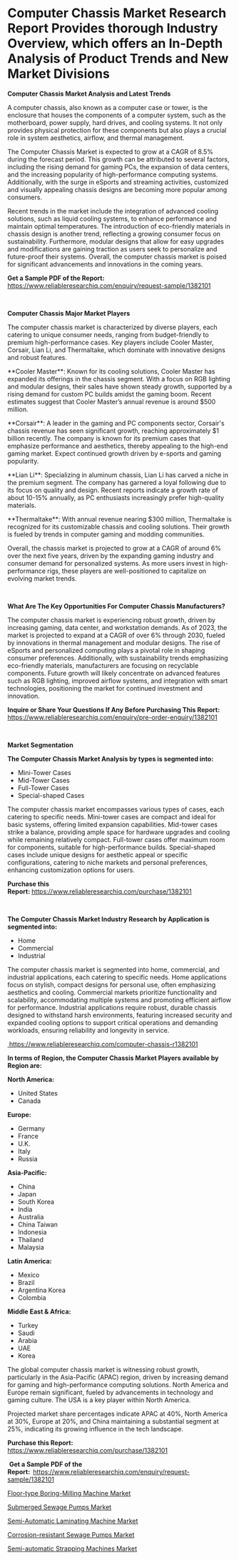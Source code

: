 <p><h1>Computer Chassis Market Research Report Provides thorough Industry Overview, which offers an In-Depth Analysis of Product Trends and New Market Divisions</h1></p><p><strong>Computer Chassis Market Analysis and Latest Trends</strong></p>
<p><p>A computer chassis, also known as a computer case or tower, is the enclosure that houses the components of a computer system, such as the motherboard, power supply, hard drives, and cooling systems. It not only provides physical protection for these components but also plays a crucial role in system aesthetics, airflow, and thermal management.</p><p>The Computer Chassis Market is expected to grow at a CAGR of 8.5% during the forecast period. This growth can be attributed to several factors, including the rising demand for gaming PCs, the expansion of data centers, and the increasing popularity of high-performance computing systems. Additionally, with the surge in eSports and streaming activities, customized and visually appealing chassis designs are becoming more popular among consumers.</p><p>Recent trends in the market include the integration of advanced cooling solutions, such as liquid cooling systems, to enhance performance and maintain optimal temperatures. The introduction of eco-friendly materials in chassis design is another trend, reflecting a growing consumer focus on sustainability. Furthermore, modular designs that allow for easy upgrades and modifications are gaining traction as users seek to personalize and future-proof their systems. Overall, the computer chassis market is poised for significant advancements and innovations in the coming years.</p></p>
<p><strong>Get a Sample PDF of the Report:&nbsp;</strong> <a href="https://www.reliableresearchiq.com/enquiry/request-sample/1382101?utm_campaign=1117&utm_medium=2&utm_source=Github&utm_content=ia&utm_term=28022025&utm_id=computer-chassis">https://www.reliableresearchiq.com/enquiry/request-sample/1382101</a></p>
<p>&nbsp;</p>
<p><strong>Computer Chassis Major Market Players</strong></p>
<p><p>The computer chassis market is characterized by diverse players, each catering to unique consumer needs, ranging from budget-friendly to premium high-performance cases. Key players include Cooler Master, Corsair, Lian Li, and Thermaltake, which dominate with innovative designs and robust features.</p><p>**Cooler Master**: Known for its cooling solutions, Cooler Master has expanded its offerings in the chassis segment. With a focus on RGB lighting and modular designs, their sales have shown steady growth, supported by a rising demand for custom PC builds amidst the gaming boom. Recent estimates suggest that Cooler Master’s annual revenue is around $500 million.</p><p>**Corsair**: A leader in the gaming and PC components sector, Corsair's chassis revenue has seen significant growth, reaching approximately $1 billion recently. The company is known for its premium cases that emphasize performance and aesthetics, thereby appealing to the high-end gaming market. Expect continued growth driven by e-sports and gaming popularity.</p><p>**Lian Li**: Specializing in aluminum chassis, Lian Li has carved a niche in the premium segment. The company has garnered a loyal following due to its focus on quality and design. Recent reports indicate a growth rate of about 10-15% annually, as PC enthusiasts increasingly prefer high-quality materials.</p><p>**Thermaltake**: With annual revenue nearing $300 million, Thermaltake is recognized for its customizable chassis and cooling solutions. Their growth is fueled by trends in computer gaming and modding communities.</p><p>Overall, the chassis market is projected to grow at a CAGR of around 6% over the next five years, driven by the expanding gaming industry and consumer demand for personalized systems. As more users invest in high-performance rigs, these players are well-positioned to capitalize on evolving market trends.</p></p>
<p>&nbsp;</p>
<p><strong>What Are The Key Opportunities For Computer Chassis Manufacturers?</strong></p>
<p><p>The computer chassis market is experiencing robust growth, driven by increasing gaming, data center, and workstation demands. As of 2023, the market is projected to expand at a CAGR of over 6% through 2030, fueled by innovations in thermal management and modular designs. The rise of eSports and personalized computing plays a pivotal role in shaping consumer preferences. Additionally, with sustainability trends emphasizing eco-friendly materials, manufacturers are focusing on recyclable components. Future growth will likely concentrate on advanced features such as RGB lighting, improved airflow systems, and integration with smart technologies, positioning the market for continued investment and innovation.</p></p>
<p><strong>Inquire or Share Your Questions If Any Before Purchasing This Report:</strong> <a href="https://www.reliableresearchiq.com/enquiry/pre-order-enquiry/1382101?utm_campaign=1117&utm_medium=2&utm_source=Github&utm_content=ia&utm_term=28022025&utm_id=computer-chassis">https://www.reliableresearchiq.com/enquiry/pre-order-enquiry/1382101</a></p>
<p>&nbsp;</p>
<p><strong>Market Segmentation</strong></p>
<p><strong>The Computer Chassis Market Analysis by types is segmented into:</strong></p>
<p><ul><li>Mini-Tower Cases</li><li>Mid-Tower Cases</li><li>Full-Tower Cases</li><li>Special-shaped Cases</li></ul></p>
<p><p>The computer chassis market encompasses various types of cases, each catering to specific needs. Mini-tower cases are compact and ideal for basic systems, offering limited expansion capabilities. Mid-tower cases strike a balance, providing ample space for hardware upgrades and cooling while remaining relatively compact. Full-tower cases offer maximum room for components, suitable for high-performance builds. Special-shaped cases include unique designs for aesthetic appeal or specific configurations, catering to niche markets and personal preferences, enhancing customization options for users.</p></p>
<p><strong>Purchase this Report:&nbsp;</strong><a href="https://www.reliableresearchiq.com/purchase/1382101?utm_campaign=1117&utm_medium=2&utm_source=Github&utm_content=ia&utm_term=28022025&utm_id=computer-chassis">https://www.reliableresearchiq.com/purchase/1382101</a></p>
<p>&nbsp;</p>
<p><strong>The Computer Chassis Market Industry Research by Application is segmented into:</strong></p>
<p><ul><li>Home</li><li>Commercial</li><li>Industrial</li></ul></p>
<p><p>The computer chassis market is segmented into home, commercial, and industrial applications, each catering to specific needs. Home applications focus on stylish, compact designs for personal use, often emphasizing aesthetics and cooling. Commercial markets prioritize functionality and scalability, accommodating multiple systems and promoting efficient airflow for performance. Industrial applications require robust, durable chassis designed to withstand harsh environments, featuring increased security and expanded cooling options to support critical operations and demanding workloads, ensuring reliability and longevity in service.</p></p>
<p><a href="https://www.reliableresearchiq.com/computer-chassis-r1382101?utm_campaign=1117&utm_medium=2&utm_source=Github&utm_content=ia&utm_term=28022025&utm_id=computer-chassis">&nbsp;https://www.reliableresearchiq.com/computer-chassis-r1382101</a></p>
<p><strong>In terms of Region, the Computer Chassis Market Players available by Region are:</strong></p>
<p>
    <p> <strong> North America: </strong>
        <ul>
            <li>United States</li>
            <li>Canada</li>
        </ul>
        </p> 
    <p> <strong> Europe: </strong>
        <ul>
            <li>Germany</li>
            <li>France</li>
            <li>U.K.</li>
            <li>Italy</li>
            <li>Russia</li>
        </ul>
        </p> 
    <p> <strong> Asia-Pacific: </strong>
        <ul>
            <li>China</li>
            <li>Japan</li>
            <li>South Korea</li>
            <li>India</li>
            <li>Australia</li>
            <li>China Taiwan</li>
            <li>Indonesia</li>
            <li>Thailand</li>
            <li>Malaysia</li>
        </ul>
        </p> 
    <p> <strong> Latin America: </strong>
        <ul>
            <li>Mexico</li>
            <li>Brazil</li>
            <li>Argentina Korea</li>
            <li>Colombia</li>
        </ul>
        </p> 
    <p> <strong> Middle East & Africa: </strong>
        <ul>
            <li>Turkey</li>
            <li>Saudi</li>
            <li>Arabia</li>
            <li>UAE</li>
            <li>Korea</li>
        </ul>
    </p>
    </p>
<p><p>The global computer chassis market is witnessing robust growth, particularly in the Asia-Pacific (APAC) region, driven by increasing demand for gaming and high-performance computing solutions. North America and Europe remain significant, fueled by advancements in technology and gaming culture. The USA is a key player within North America. </p><p>Projected market share percentages indicate APAC at 40%, North America at 30%, Europe at 20%, and China maintaining a substantial segment at 25%, indicating its growing influence in the tech landscape.</p></p>
<p><strong>Purchase this Report: </strong><a href="https://www.reliableresearchiq.com/purchase/1382101?utm_campaign=1117&utm_medium=2&utm_source=Github&utm_content=ia&utm_term=28022025&utm_id=computer-chassis">https://www.reliableresearchiq.com/purchase/1382101</a></p>
<p>&nbsp;<strong>Get a Sample PDF of the Report:&nbsp;&nbsp;</strong><a href="https://www.reliableresearchiq.com/enquiry/request-sample/1382101?utm_campaign=1117&utm_medium=2&utm_source=Github&utm_content=ia&utm_term=28022025&utm_id=computer-chassis">https://www.reliableresearchiq.com/enquiry/request-sample/1382101</a></p>
<p><strong></strong></p>
<p><p><a href="https://github.com/akrachveslov/Market-Research-Report-List-1/blob/main/floor-type-boring-milling-machine-market.md?utm_campaign=1117&utm_medium=2&utm_source=Github&utm_content=ia&utm_term=28022025&utm_id=computer-chassis">Floor-type Boring-Milling Machine Market</a></p><p><a href="https://github.com/lynlynyusay/Market-Research-Report-List-1/blob/main/submerged-sewage-pumps-market.md?utm_campaign=1117&utm_medium=2&utm_source=Github&utm_content=ia&utm_term=28022025&utm_id=computer-chassis">Submerged Sewage Pumps Market</a></p><p><a href="https://github.com/balapopepi/Market-Research-Report-List-1/blob/main/semi-automatic-laminating-machine-market.md?utm_campaign=1117&utm_medium=2&utm_source=Github&utm_content=ia&utm_term=28022025&utm_id=computer-chassis">Semi-Automatic Laminating Machine Market</a></p><p><a href="https://github.com/spoorsusama/Market-Research-Report-List-1/blob/main/corrosion-resistant-sewage-pumps-market.md?utm_campaign=1117&utm_medium=2&utm_source=Github&utm_content=ia&utm_term=28022025&utm_id=computer-chassis">Corrosion-resistant Sewage Pumps Market</a></p><p><a href="https://github.com/tashipmhuiri/Market-Research-Report-List-1/blob/main/semi-automatic-strapping-machines-market.md?utm_campaign=1117&utm_medium=2&utm_source=Github&utm_content=ia&utm_term=28022025&utm_id=computer-chassis">Semi-automatic Strapping Machines Market</a></p></p>